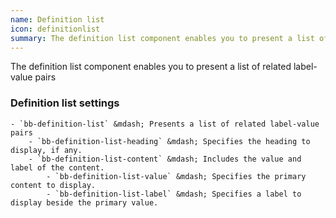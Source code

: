```yaml
---
name: Definition list
icon: definitionlist
summary: The definition list component enables you to present a list of related label-value pairs.
---
```


The definition list component enables you to present a list of related label-value pairs

### Definition list settings ###
    - `bb-definition-list` &mdash; Presents a list of related label-value pairs
        - `bb-definition-list-heading` &mdash; Specifies the heading to display, if any.
        - `bb-definition-list-content` &mdash; Includes the value and label of the content.
            - `bb-definition-list-value` &mdash; Specifies the primary content to display.
            - `bb-definition-list-label` &mdash; Specifies a label to display beside the primary value.